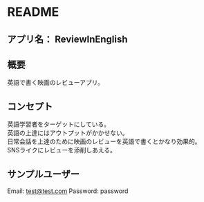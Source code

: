 # README

## アプリ名： ReviewInEnglish

## 概要
英語で書く映画のレビューアプリ。  

## コンセプト
英語学習者をターゲットにしている。  
英語の上達にはアウトプットがかかせない。  
日常会話を上達のために映画のレビューを英語で書くとかなり効果的。  
SNSライクにレビューを添削しあえる。

## サンプルユーザー
Email: test@test.com
Password: password
